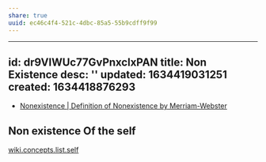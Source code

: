 ```yaml
---
share: true
uuid: ec46c4f4-521c-4dbc-85a5-55b9cdff9f99
---
```

---
id: dr9VIWUc77GvPnxclxPAN
title: Non Existence
desc: ''
updated: 1634419031251
created: 1634418876293
---

* [Nonexistence | Definition of Nonexistence by Merriam-Webster](https://www.merriam-webster.com/dictionary/nonexistence)

## Non existence Of the self

[wiki.concepts.list.self](/undefined)
